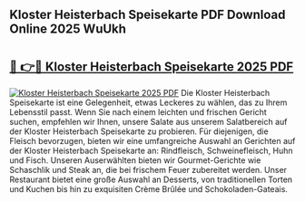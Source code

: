 ## Kloster Heisterbach Speisekarte PDF Download Online 2025 WuUkh

# <h2><a href="http://gc84l0.nevu.top/?p=Kloster+Heisterbach+Speisekarte">🔗 👉🔴 Kloster Heisterbach Speisekarte 2025 PDF</a></h2>

[![Kloster Heisterbach Speisekarte 2025 PDF](https://i.imgur.com/dBaPXMq.png)](http://gc84l0.nevu.top/?p=Kloster+Heisterbach+Speisekarte)
Die Kloster Heisterbach Speisekarte ist eine Gelegenheit, etwas Leckeres zu wählen, das zu Ihrem Lebensstil passt. Wenn Sie nach einem leichten und frischen Gericht suchen, empfehlen wir Ihnen, unsere Salate aus unserem Salatbereich auf der Kloster Heisterbach Speisekarte zu probieren. Für diejenigen, die Fleisch bevorzugen, bieten wir eine umfangreiche Auswahl an Gerichten auf der Kloster Heisterbach Speisekarte an: Rindfleisch, Schweinefleisch, Huhn und Fisch. Unseren Auserwählten bieten wir Gourmet-Gerichte wie Schaschlik und Steak an, die bei frischem Feuer zubereitet werden. Unser Restaurant bietet eine große Auswahl an Desserts, von traditionellen Torten und Kuchen bis hin zu exquisiten Crème Brûlée und Schokoladen-Gateais.
